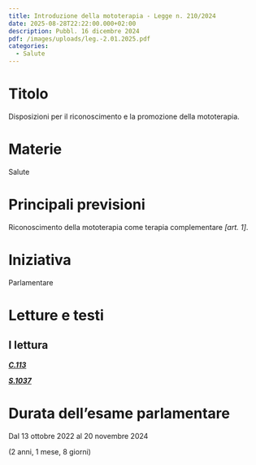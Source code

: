 ```yaml
---
title: Introduzione della mototerapia - Legge n. 210/2024
date: 2025-08-28T22:22:00.000+02:00
description: Pubbl. 16 dicembre 2024
pdf: /images/uploads/leg.-2.01.2025.pdf
categories:
  - Salute
---
```

# Titolo

Disposizioni per il riconoscimento e la promozione della mototerapia. 

# Materie

Salute

# Principali previsioni

Riconoscimento della mototerapia come terapia complementare *\[art. 1]*.



# Iniziativa

Parlamentare

# Letture e testi

## I lettura

***[C.113](https://www.senato.it/leggi-e-documenti/disegni-di-legge/scheda-ddl?did=55572)***

***[S.1037](https://www.senato.it/leggi-e-documenti/disegni-di-legge/scheda-ddl?tab=datiGenerali&did=57996)***

# Durata dell’esame parlamentare

Dal 13 ottobre 2022 al 20 novembre 2024

(2 anni, 1 mese, 8 giorni)
